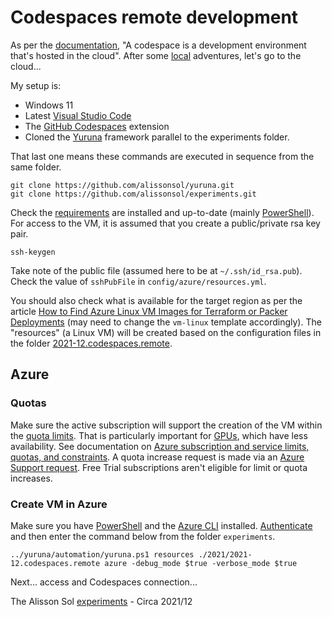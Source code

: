 # Codespaces remote development

As per the [documentation](https://docs.github.com/en/codespaces/overview), "A codespace is a development environment that's hosted in the cloud". After some [local](./2021-11.codespaces.local.md) adventures, let's go to the cloud...

My setup is:

- Windows 11
- Latest [Visual Studio Code](https://code.visualstudio.com/Download)
- The [GitHub Codespaces](https://marketplace.visualstudio.com/items?itemName=GitHub.codespaces) extension
- Cloned the [Yuruna](https://github.com/alissonsol/yuruna) framework parallel to the experiments folder.

That last one means these commands are executed in sequence from the same folder.

```shell
git clone https://github.com/alissonsol/yuruna.git
git clone https://github.com/alissonsol/experiments.git
```

Check the [requirements](https://github.com/alissonsol/yuruna/blob/main/docs/requirements.md) are installed and up-to-date (mainly [PowerShell](https://github.com/powershell/powershell)). For access to the VM, it is assumed that you create a public/private rsa key pair.

```shell
ssh-keygen
```

Take note of the public file (assumed here to be at `~/.ssh/id_rsa.pub`). Check the value of `sshPubFile` in `config/azure/resources.yml`.

You should also check what is available for the target region as per the article [How to Find Azure Linux VM Images for Terraform or Packer Deployments](https://gmusumeci.medium.com/how-to-find-azure-linux-vm-images-for-terraform-or-packer-deployments-24e8e0ac68a) (may need to change the `vm-linux` template accordingly). The "resources" (a Linux VM) will be created based on the configuration files in the folder [2021-12.codespaces.remote](./2021-12.codespaces.remote/).

## Azure

### Quotas

Make sure the active subscription will support the creation of the VM within the [quota limits](https://docs.microsoft.com/en-us/azure/azure-supportability/per-vm-quota-requests). That is particularly important for [GPUs](https://docs.microsoft.com/en-us/azure/virtual-machines/sizes-gpu), which have less availability. See documentation on [Azure subscription and service limits, quotas, and constraints](https://docs.microsoft.com/en-us/azure/azure-resource-manager/management/azure-subscription-service-limits). A quota increase request is made via an [Azure Support request](https://ms.portal.azure.com/#blade/Microsoft_Azure_Support/HelpAndSupportBlade/newsupportrequest). Free Trial subscriptions aren't eligible for limit or quota increases.

### Create VM in Azure

Make sure you have [PowerShell](https://github.com/powershell/powershell) and the [Azure CLI](https://docs.microsoft.com/en-us/cli/azure/install-azure-cli) installed. [Authenticate](https://github.com/alissonsol/yuruna/blob/main/docs/authenticate.md) and then enter the command below from the folder `experiments`.

```shell
../yuruna/automation/yuruna.ps1 resources ./2021/2021-12.codespaces.remote azure -debug_mode $true -verbose_mode $true
```

Next... access and Codespaces connection...

The Alisson Sol [experiments](https://github.com/alissonsol/experiments) - Circa 2021/12

